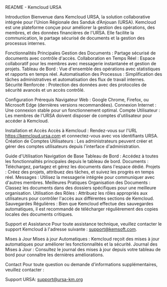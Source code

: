 README - Kemcloud URSA

Introduction
Bienvenue dans Kemcloud URSA, la solution collaborative intégrée pour l’Union Régionale des Sanduk d’Anjouan (URSA). 
Kemcloud est une plateforme conçue pour améliorer la gestion des opérations, des membres, et des données financières de l'URSA. 
Elle facilite la communication, le partage sécurisé de documents et la gestion des processus internes.

Fonctionnalités Principales
Gestion des Documents : Partage sécurisé de documents avec contrôle d'accès.
Collaboration en Temps Réel : Espace collaboratif pour les membres avec messagerie instantanée et gestion de projets.
Tableau de Bord : Vue d'ensemble des opérations avec statistiques et rapports en temps réel.
Automatisation des Processus : Simplification des tâches administratives et automatisation des flux de travail internes.
Sécurité Renforcée : Protection des données avec des protocoles de sécurité avancés et un accès contrôlé.

Configuration Prérequis
Navigateur Web : Google Chrome, Firefox, ou Microsoft Edge (dernières versions recommandées).
Connexion Internet : Une connexion stable pour un fonctionnement optimal.
Compte Utilisateur : Les membres de l'URSA doivent disposer de comptes d'utilisateur pour accéder à Kemcloud.

Installation et Accès
Accès à Kemcloud : Rendez-vous sur l'URL https://kemcloud.ursa.com et connectez-vous avec vos identifiants URSA.
Création de Comptes Utilisateurs : Les administrateurs peuvent créer et gérer des comptes utilisateurs depuis l'interface d'administration.

Guide d'Utilisation
Navigation de Base
Tableau de Bord : Accédez à toutes les fonctionnalités principales depuis le tableau de bord.
Documents : Téléchargez, partagez et gérez les documents dans l'espace dédié.
Projets : Créez des projets, attribuez des tâches, et suivez les progrès en temps réel.
Messages : Utilisez la messagerie intégrée pour communiquer avec d'autres membres.
Meilleures Pratiques
Organisation des Documents : Classez les documents dans des dossiers spécifiques pour une meilleure organisation.
Utilisation des Rôles : Attribuez les rôles appropriés aux utilisateurs pour contrôler l'accès aux différentes sections de Kemcloud.
Sauvegardes Régulières : Bien que Kemcloud effectue des sauvegardes automatiques, il est recommandé de télécharger régulièrement des copies locales des documents critiques.

Support et Assistance
Pour toute assistance technique, veuillez contacter le support Kemcloud à l'adresse suivante : support@kemsoft.com.

Mises à Jour
Mises à jour Automatiques : Kemcloud reçoit des mises à jour automatiques pour améliorer les fonctionnalités et la sécurité.
Journal des Mises à Jour : Consultez le journal des mises à jour depuis votre tableau de bord pour connaître les dernières améliorations.

Contact
Pour toute question ou demande d'informations supplémentaires, veuillez contacter :

Support URSA: support@ursa-km.org
